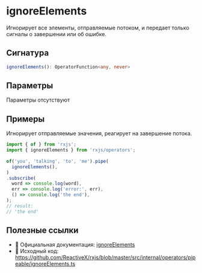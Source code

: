 # ignoreElements

Игнорирует все элементы, отправляемые потоком, и передает только сигналы о завершении или об ошибке.

## Сигнатура

```typescript
ignoreElements(): OperatorFunction<any, never>
```

## Параметры

Параметры отсутствуют

## Примеры

Игнорирует отправляемые значения, реагирует на завершение потока.
 
```typescript
import { of } from 'rxjs';
import { ignoreElements } from 'rxjs/operators';
 
of('you', 'talking', 'to', 'me').pipe(
  ignoreElements(),
)
.subscribe(
  word => console.log(word),
  err => console.log('error:', err),
  () => console.log('the end'),
);
// result:
// 'the end'
```

## Полезные ссылки

- 📰 Официальная документация: [ignoreElements](https://rxjs.dev/api/operators/ignoreElements)
- 📁 Исходный код: https://github.com/ReactiveX/rxjs/blob/master/src/internal/operators/pipeable/ignoreElements.ts
